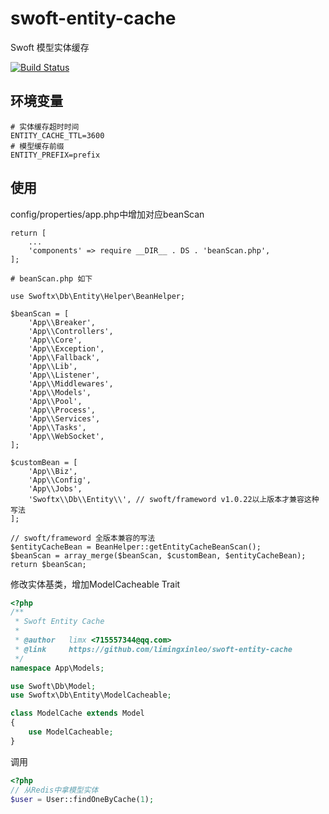 # swoft-entity-cache
Swoft 模型实体缓存

[![Build Status](https://travis-ci.org/limingxinleo/swoft-entity-cache.svg?branch=master)](https://travis-ci.org/limingxinleo/swoft-entity-cache)

## 环境变量
~~~dotenv
# 实体缓存超时时间
ENTITY_CACHE_TTL=3600
# 模型缓存前缀
ENTITY_PREFIX=prefix
~~~

## 使用
config/properties/app.php中增加对应beanScan
~~~
return [
    ...
    'components' => require __DIR__ . DS . 'beanScan.php',
];

# beanScan.php 如下

use Swoftx\Db\Entity\Helper\BeanHelper;

$beanScan = [
    'App\\Breaker',
    'App\\Controllers',
    'App\\Core',
    'App\\Exception',
    'App\\Fallback',
    'App\\Lib',
    'App\\Listener',
    'App\\Middlewares',
    'App\\Models',
    'App\\Pool',
    'App\\Process',
    'App\\Services',
    'App\\Tasks',
    'App\\WebSocket',
];

$customBean = [
    'App\\Biz',
    'App\\Config',
    'App\\Jobs',
    'Swoftx\\Db\\Entity\\', // swoft/frameword v1.0.22以上版本才兼容这种写法
];

// swoft/frameword 全版本兼容的写法
$entityCacheBean = BeanHelper::getEntityCacheBeanScan();
$beanScan = array_merge($beanScan, $customBean, $entityCacheBean);
return $beanScan;
~~~

修改实体基类，增加ModelCacheable Trait
~~~php
<?php
/**
 * Swoft Entity Cache
 *
 * @author   limx <715557344@qq.com>
 * @link     https://github.com/limingxinleo/swoft-entity-cache
 */
namespace App\Models;

use Swoft\Db\Model;
use Swoftx\Db\Entity\ModelCacheable;

class ModelCache extends Model
{
    use ModelCacheable;
}
~~~

调用
~~~php
<?php
// 从Redis中拿模型实体
$user = User::findOneByCache(1);
~~~
